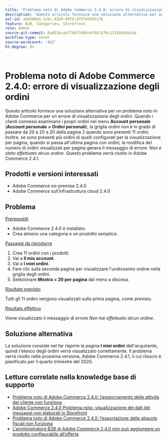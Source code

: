 ```yaml
---
title: 'Problema noto di Adobe Commerce 2.4.0: errore di visualizzazione degli ordini'
description: 'Questo articolo fornisce una soluzione alternativa per un problema noto in Adobe Commerce per un errore di visualizzazione degli ordini. Quando i clienti connessi esaminano i propri ordini nel menu **My Account** (**My Account &gt; My Orders**), la griglia degli ordini non è in grado di portare il numero di ordini per pagina a 20 dalla pagina 2 quando sono presenti 11 ordini. Inoltre, se ci sono più ordini di quelli configurati per la visualizzazione per pagina, quando si passa all’ultima pagina con gli ordini, la modifica del numero di ordini mostrati per pagina genera il messaggio di errore: *Non hai effettuato alcun ordine*. Questo problema verrà risolto in Adobe Commerce 2.4.1.'
exl-id: a6d300e1-1cbc-42b9-997d-d72f8765517b
feature: B2B, Categories, Storefront
role: Admin
source-git-commit: 0ad52eceb776b71604c4f467a70c13191bb9a1eb
workflow-type: tm+mt
source-wordcount: '422'
ht-degree: 0%

---
```


# Problema noto di Adobe Commerce 2.4.0: errore di visualizzazione degli ordini

Questo articolo fornisce una soluzione alternativa per un problema noto in Adobe Commerce per un errore di visualizzazione degli ordini. Quando i clienti connessi esaminano i propri ordini nel menu **Account personale** (**Account personale > Ordini personali**), la griglia ordini non è in grado di passare da 20 a 20 a 20 dalla pagina 2 quando sono presenti 11 ordini. Inoltre, se sono presenti più ordini di quelli configurati per la visualizzazione per pagina, quando si passa all&#39;ultima pagina con ordini, la modifica del numero di ordini visualizzati per pagina genera il messaggio di errore: *Non è stato effettuato alcun ordine*. Questo problema verrà risolto in Adobe Commerce 2.4.1.

## Prodotti e versioni interessati

* Adobe Commerce on-premise 2.4.0
* Adobe Commerce sull’infrastruttura cloud 2.4.0

## Problema

<u>Prerequisiti</u>

* Adobe Commerce 2.4.0 è installato.
* Crea almeno una categoria e un prodotto semplice.

<u>Passaggi da riprodurre</u>

1. Crea 11 ordini con i prodotti.
1. Vai a **Il mio account**.
1. Vai a **I miei ordini**.
1. Fare clic sulla seconda pagina per visualizzare l&#39;undicesimo ordine nella griglia degli ordini.
1. Selezionare **Mostra = 20 per pagina** dal menu a discesa.

<u>Risultato previsto</u>

Tutti gli 11 ordini vengono visualizzati sulla prima pagina, come previsto.

<u>Risultato effettivo</u>

Viene visualizzato il messaggio di errore *Non hai effettuato alcun ordine*.

## Soluzione alternativa

La soluzione consiste nel far riaprire la pagina **I miei ordini** dall&#39;acquirente, quindi l&#39;elenco degli ordini verrà visualizzato correttamente. Il problema verrà risolto nella prossima versione, Adobe Commerce 2.4.1, il cui rilascio è pianificato per il quarto trimestre del 2020.

## Letture correlate nella knowledge base di supporto

* [Problema noto di Adobe Commerce 2.4.0: l’aggiornamento delle attività del cliente non funziona](/help/troubleshooting/miscellaneous/magento-2-4-0-refresh-on-customer-activities-does-not-work.md)
* [Adobe Commerce 2.4.0 Problema noto: visualizzazione dei dati dei messaggi non elaborati in Storefront](/help/troubleshooting/storefront/magento-2-4-0-issue-storefront-raw-message-data-display.md)
* [Problema noto di Adobe Commerce 2.4.0: l’esportazione delle aliquote fiscali non funziona](/help/troubleshooting/miscellaneous/magento-2-4-0-known-issue-export-tax-rates-does-not-work.md)
* [L’amministratore B2B di Adobe Commerce 2.4.0 non può aggiungere un prodotto configurabile all’offerta](/help/troubleshooting/miscellaneous/magento-2-4-0-b2b-admin-can-t-add-configurable-product-to-quote.md)
